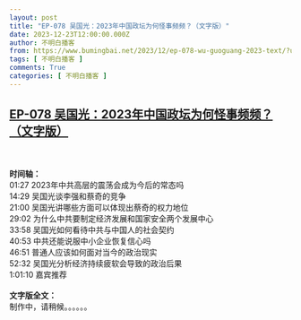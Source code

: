 ```yaml
---
layout: post
title: "EP-078 吴国光：2023年中国政坛为何怪事频频？（文字版）"
date: 2023-12-23T12:00:00.000Z
author: 不明白播客
from: https://www.bumingbai.net/2023/12/ep-078-wu-guoguang-2023-text/?utm_source=rss&utm_medium=rss&utm_campaign=ep-078-wu-guoguang-2023-text
tags: [ 不明白播客 ]
comments: True
categories: [ 不明白播客 ]
---
```

<!--1703332800000-->
[EP-078 吴国光：2023年中国政坛为何怪事频频？（文字版）](https://www.bumingbai.net/2023/12/ep-078-wu-guoguang-2023-text/?utm_source=rss&utm_medium=rss&utm_campaign=ep-078-wu-guoguang-2023-text)
------

<div>
<div id="buzzsprout-player-14195540"></div><script src="https://www.buzzsprout.com/1982525/14195540-2023.js?container_id=buzzsprout-player-14195540&#038;player=small" type="text/javascript" charset="utf-8"></script><p><br><br><strong>时间轴：<br></strong>01:27 2023年中共高层的震荡会成为今后的常态吗<br>14:29 吴国光谈李强和蔡奇的竞争<br>21:00 吴国光讲哪些方面可以体现出蔡奇的权力地位<br>29:02 为什么中共要制定经济发展和国家安全两个发展中心<br>33:58 吴国光如何看待中共与中国人的社会契约<br>40:53 中共还能说服中小企业恢复信心吗<br>46:51 普通人应该如何面对当今的政治现实<br>52:32 吴国光分析经济持续疲软会导致的政治后果<br>1:01:10 嘉宾推荐<br><br><strong>文字版全文：<br></strong>制作中，请稍候。。。。。。</p><p></p><p></p><p></p>
</div>
